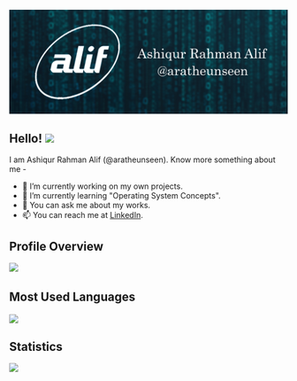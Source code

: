 ![Header](https://github.com/aratheunseen/aratheunseen/blob/master/src/header.jpg "Header")

## Hello! <img src="https://raw.githubusercontent.com/MartinHeinz/MartinHeinz/master/wave.gif" width="30px">

I am Ashiqur Rahman Alif (@aratheunseen). Know more something about me -

- 🔭 I’m currently working on my own projects.
- 🌱 I’m currently learning "Operating System Concepts".
- 💬 You can ask me about my works.
- 📫 You can reach me at  [LinkedIn](https://www.linkedin.com/in/aratheunseen/).

## Profile Overview
![](https://github-readme-stats.vercel.app/api?username=aratheunseen)

## Most Used Languages
<img align="center" src="https://github-readme-stats.vercel.app/api/top-langs/?username=aratheunseen"/>

## Statistics
![](https://visitor-badge.glitch.me/badge?page_id=aratheunseen&left_color=blue&right_color=black)
